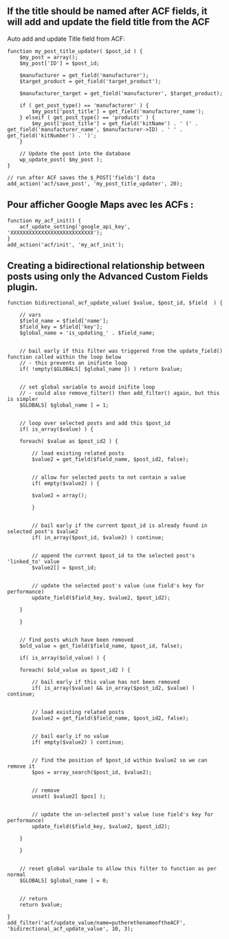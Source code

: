 ## If the title should be named after ACF fields, it will add and update the field title from the ACF
Auto add and update Title field from ACF:

	function my_post_title_updater( $post_id ) {
		$my_post = array();
		$my_post['ID'] = $post_id;
		
		$manufacturer = get_field('manufacturer');
		$target_product = get_field('target_product');
		
		$manufacturer_target = get_field('manufacturer', $target_product);

		if ( get_post_type() == 'manufacturer' ) {
			$my_post['post_title'] = get_field('manufacturer_name');
		} elseif ( get_post_type() == 'products' ) {
			$my_post['post_title'] = get_field('kitName') . ' (' . get_field('manufacturer_name', $manufacturer->ID) . ' ' . get_field('kitNumber') . ')';
		}

		// Update the post into the database
		wp_update_post( $my_post );
	}
	
	// run after ACF saves the $_POST['fields'] data
	add_action('acf/save_post', 'my_post_title_updater', 20);


## Pour afficher Google Maps avec les ACFs : 

	function my_acf_init() {
	    acf_update_setting('google_api_key', 'XXXXXXXXXXXXXXXXXXXXXXXXXXX');
	}
	add_action('acf/init', 'my_acf_init');


## Creating a bidirectional relationship between posts using only the Advanced Custom Fields plugin.

	function bidirectional_acf_update_value( $value, $post_id, $field  ) {

	    // vars
	    $field_name = $field['name'];
	    $field_key = $field['key'];
	    $global_name = 'is_updating_' . $field_name;


	    // bail early if this filter was triggered from the update_field() function called within the loop below
	    // - this prevents an inifinte loop
	    if( !empty($GLOBALS[ $global_name ]) ) return $value;


	    // set global variable to avoid inifite loop
	    // - could also remove_filter() then add_filter() again, but this is simpler
	    $GLOBALS[ $global_name ] = 1;


	    // loop over selected posts and add this $post_id
	    if( is_array($value) ) {

		foreach( $value as $post_id2 ) {

		    // load existing related posts
		    $value2 = get_field($field_name, $post_id2, false);


		    // allow for selected posts to not contain a value
		    if( empty($value2) ) {

			$value2 = array();

		    }


		    // bail early if the current $post_id is already found in selected post's $value2
		    if( in_array($post_id, $value2) ) continue;


		    // append the current $post_id to the selected post's 'linked_to' value
		    $value2[] = $post_id;


		    // update the selected post's value (use field's key for performance)
		    update_field($field_key, $value2, $post_id2);

		}

	    }


	    // find posts which have been removed
	    $old_value = get_field($field_name, $post_id, false);

	    if( is_array($old_value) ) {

		foreach( $old_value as $post_id2 ) {

		    // bail early if this value has not been removed
		    if( is_array($value) && in_array($post_id2, $value) ) continue;


		    // load existing related posts
		    $value2 = get_field($field_name, $post_id2, false);


		    // bail early if no value
		    if( empty($value2) ) continue;


		    // find the position of $post_id within $value2 so we can remove it
		    $pos = array_search($post_id, $value2);


		    // remove
		    unset( $value2[ $pos] );


		    // update the un-selected post's value (use field's key for performance)
		    update_field($field_key, $value2, $post_id2);

		}

	    }


	    // reset global varibale to allow this filter to function as per normal
	    $GLOBALS[ $global_name ] = 0;


	    // return
	    return $value;

	}
	add_filter('acf/update_value/name=putherethenameoftheACF', 'bidirectional_acf_update_value', 10, 3);
